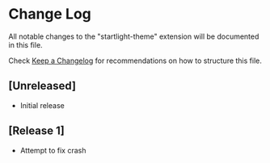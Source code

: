 # Change Log

All notable changes to the "startlight-theme" extension will be documented in this file.

Check [Keep a Changelog](http://keepachangelog.com/) for recommendations on how to structure this file.

## [Unreleased]

- Initial release

## [Release 1]

- Attempt to fix crash
